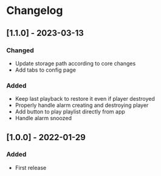 # Changelog

## [1.1.0] - 2023-03-13
### Changed
- Update storage path according to core changes
- Add tabs to config page

### Added
- Keep last playback to restore it even if player destroyed
- Properly handle alarm creating and destroying player
- Add button to play playlist directly from app
- Handle alarm snoozed

## [1.0.0] - 2022-01-29
### Added
- First release

    

